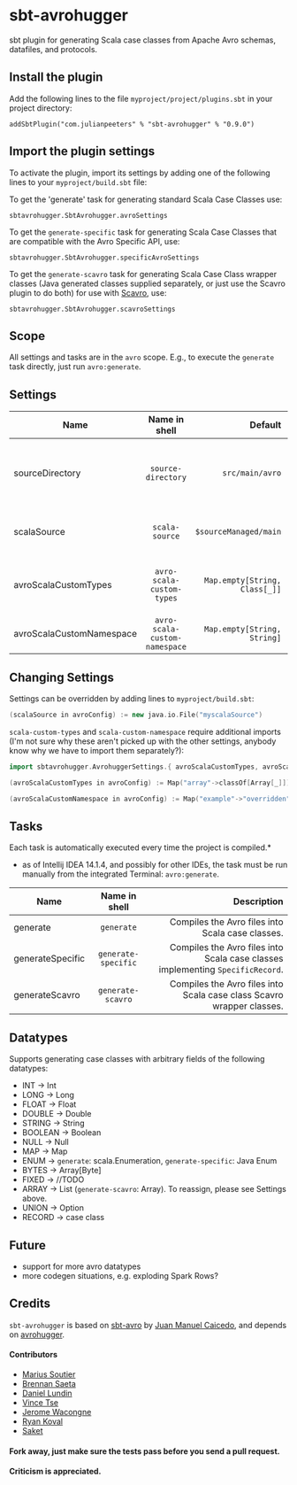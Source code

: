 # sbt-avrohugger
sbt plugin for generating Scala case classes from Apache Avro schemas, datafiles, and protocols.


Install the plugin
------------------

Add the following lines to the file ``myproject/project/plugins.sbt`` in your
project directory:

    addSbtPlugin("com.julianpeeters" % "sbt-avrohugger" % "0.9.0")


Import the plugin settings
--------------------------

To activate the plugin, import its settings by adding one of the following lines to
your ``myproject/build.sbt`` file:


To get the 'generate' task for generating standard Scala Case Classes use:

    sbtavrohugger.SbtAvrohugger.avroSettings


To get the `generate-specific` task for generating Scala Case Classes that are compatible with the Avro Specific API, use:

    sbtavrohugger.SbtAvrohugger.specificAvroSettings



To get the `generate-scavro` task for generating Scala Case Class wrapper classes (Java generated classes supplied separately, or just use the Scavro plugin to do both) for use with [Scavro](https://github.com/oedura/scavro), use:

    sbtavrohugger.SbtAvrohugger.scavroSettings


Scope
-----
All settings and tasks are in the ``avro`` scope. E.g., to execute the
``generate`` task directly, just run ``avro:generate``.


Settings
--------

| Name          | Name in shell | Default  | Description  |
| ------------- |:-------------:| -----:| -----:|
| sourceDirectory      | ``source-directory``  | ``src/main/avro`` | Path containing ``*.avsc``, ``*.avdl``, and/or ``*.avro`` files. |
| scalaSource          | ``scala-source``      |   ``$sourceManaged/main`` |   Path for the generated ``*.scala`` or ``*.java``  files. |
| avroScalaCustomTypes      | ``avro-scala-custom-types`` |   ``Map.empty[String, Class[_]]`` | Map for reassigning `array` to `Array`, `List`, or `Seq`. |
| avroScalaCustomNamespace | ``avro-scala-custom-namespace`` |   ``Map.empty[String, String]`` | Map for reassigning namespaces. |

Changing Settings
-----------------

Settings can be overridden by adding lines to ``myproject/build.sbt``:

```scala    
(scalaSource in avroConfig) := new java.io.File("myscalaSource")

```


`scala-custom-types` and `scala-custom-namespace` require additional imports (I'm not sure why these aren't picked up with the other settings, anybody know why we have to import them separately?):

```scala
import sbtavrohugger.AvrohuggerSettings.{ avroScalaCustomTypes, avroScalaCustomNamespace }

(avroScalaCustomTypes in avroConfig) := Map("array"->classOf[Array[_]])

(avroScalaCustomNamespace in avroConfig) := Map("example"->"overridden")
```

Tasks
-----
Each task is automatically executed every time the project is compiled.*
* as of Intellij IDEA 14.1.4, and possibly for other IDEs, the task must be run manually from the integrated Terminal:  ``avro:generate``.


| Name          | Name in shell | Description  |
| ------------- |:-------------:| -----:|
| generate      | ``generate`` | Compiles the Avro files into Scala case classes. |
| generateSpecific      | ``generate-specific``      |   Compiles the Avro files into Scala case classes implementing `SpecificRecord`. |
| generateScavro      | ``generate-scavro``      |   Compiles the Avro files into Scala case class Scavro wrapper classes. |






Datatypes
---------
Supports generating case classes with arbitrary fields of the following datatypes:


* INT -> Int
* LONG -> Long
* FLOAT -> Float
* DOUBLE -> Double
* STRING -> String
* BOOLEAN -> Boolean
* NULL  -> Null
* MAP -> Map
* ENUM -> `generate`: scala.Enumeration, `generate-specific`: Java Enum
* BYTES -> Array[Byte]
* FIXED -> //TODO
* ARRAY -> List (`generate-scavro`: Array). To reassign, please see Settings above.
* UNION -> Option
* RECORD -> case class



Future
------
* support for more avro datatypes
* more codegen situations, e.g. exploding Spark Rows?

Credits
-------

`sbt-avrohugger` is based on [sbt-avro](https://github.com/cavorite/sbt-avro) by [Juan Manuel Caicedo](http://cavorite.com/), and depends on [avrohugger](https://github.com/julianpeeters/avrohugger).

#### Contributors

- [Marius Soutier](https://github.com/mariussoutier)
- [Brennan Saeta](https://github.com/saeta)
- [Daniel Lundin](https://github.com/dln)
- [Vince Tse](https://github.com/vtonehundred)
- [Jerome Wacongne](https://github.com/ch4mpy)
- [Ryan Koval](http://github.ryankoval.com)
- [Saket](https://github.com/skate056)

#### Fork away, just make sure the tests pass before you send a pull request.


#### Criticism is appreciated.
